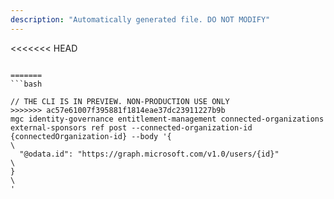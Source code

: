 ```yaml
---
description: "Automatically generated file. DO NOT MODIFY"
---
```


<<<<<<< HEAD
```cli

=======
```bash

// THE CLI IS IN PREVIEW. NON-PRODUCTION USE ONLY
>>>>>>> ac57e61007f395881f1814eae37dc23911227b9b
mgc identity-governance entitlement-management connected-organizations external-sponsors ref post --connected-organization-id {connectedOrganization-id} --body '{\
  "@odata.id": "https://graph.microsoft.com/v1.0/users/{id}"\
}\
'

```